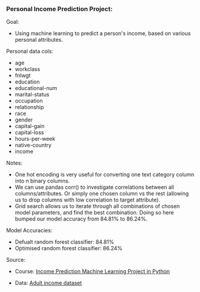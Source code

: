 ### Personal Income Prediction Project:

Goal:

- Using machine learning to predict a person's income, based on various personal attributes.

Personal data cols:

- age
- workclass
- fnlwgt
- education
- educational-num
- marital-status
- occupation
- relationship
- race
- gender
- capital-gain
- capital-loss
- hours-per-week
- native-country
- income

Notes:

- One hot encoding is very useful for converting one text category column into n binary columns.
- We can use pandas corr() to investigate correlations between all columns/attributes. Or simply one chosen column vs
  the rest (allowing us to drop columns with low correlation to target attribute).
- Grid search allows us to iterate through all combinations of chosen model parameters, and find the best combination.
  Doing so here bumped our model accuracy from 84.81% to 86.24%.

Model Accuracies:

- Defualt random forest classifier: 84.81%
- Optimised random forest classifier: 86.24%

Source:

- Course: [Income Prediction Machine Learning Project in Python](https://www.youtube.com/watch?v=dhoKFqhVJu0)

- Data: [Adult income dataset](https://www.kaggle.com/datasets/wenruliu/adult-income-dataset)